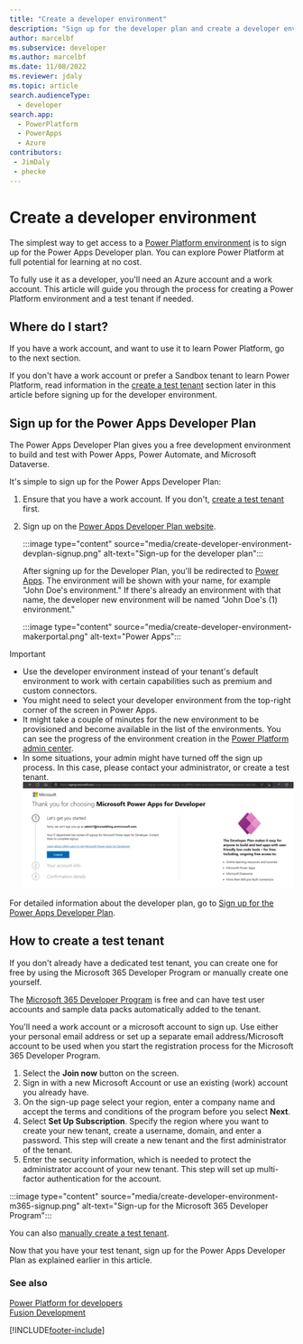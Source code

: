 ```yaml
---
title: "Create a developer environment"
description: "Sign up for the developer plan and create a developer environment"
author: marcelbf
ms.subservice: developer
ms.author: marcelbf
ms.date: 11/08/2022
ms.reviewer: jdaly
ms.topic: article
search.audienceType: 
  - developer
search.app: 
  - PowerPlatform
  - PowerApps
  - Azure
contributors:
 - JimDaly
 - phecke 
---
```


# Create a developer environment

The simplest way to get access to a [Power Platform environment](/power-platform/admin/environments-overview) is to sign up for the Power Apps Developer plan. You can explore Power Platform at full potential for learning at no cost.

To fully use it as a developer, you'll need an Azure account and a work account. This article will guide you through the process for creating a Power Platform environment and a test tenant if needed.

## Where do I start?

If you have a work account, and want to use it to learn Power Platform, go to the next section.

If you don't have a work account or prefer a Sandbox tenant to learn Power Platform, read information in the [create a test tenant](#how-to-create-a-test-tenant) section later in this article before signing up for the developer environment.

## Sign up for the Power Apps Developer Plan

The Power Apps Developer Plan gives you a free development environment to build and test with Power Apps, Power Automate, and Microsoft Dataverse.

It's simple to sign up for the Power Apps Developer Plan:

1. Ensure that you have a work account. If you don't, [create a test tenant](#how-to-create-a-test-tenant) first.
2. Sign up on the [Power Apps Developer Plan website](https://aka.ms/PowerAppsDevPlan).

    :::image type="content" source="media/create-developer-environment-devplan-signup.png" alt-text="Sign-up for the developer plan":::

    After signing up for the Developer Plan, you'll be redirected to [Power Apps](https://make.powerapps.com). The environment will be shown with your name, for example "John Doe's environment." If there's already an environment with that name, the developer new environment will be named "John Doe's (1) environment."

    :::image type="content" source="media/create-developer-environment-makerportal.png" alt-text="Power Apps":::

> [!IMPORTANT]
>
> - Use the developer environment instead of your tenant's default environment to work with certain capabilities such as premium and custom connectors.
> - You might need to select your developer environment from the top-right corner of the screen in Power Apps.
> - It might take a couple of minutes for the new environment to be provisioned and become available in the list of the environments. You can see the progress of the environment creation in the [Power Platform admin center](https://admin.powerplatform.com).
> - In some situations, your admin might have turned off the sign up process. In this case, please contact your administrator, or create a test tenant.
> ![Viral Blocked.](media/create-developer-environment-viralblocked.png "Viral Blocked")

For detailed information about the developer plan, go to [Sign up for the Power Apps Developer Plan](/power-apps/maker/developer-plan).

## How to create a test tenant

If you don't already have a dedicated test tenant, you can create one for free by using the Microsoft 365 Developer Program or manually create one yourself.

The [Microsoft 365 Developer Program](/office/developer-program/microsoft-365-developer-program) is free and can have test user accounts and sample data packs automatically added to the tenant.

You'll need a work account or a microsoft account to sign up. Use either your personal email address or set up a separate email address/Microsoft account to be used when you start the registration process for the Microsoft 365 Developer Program.

1. Select the **Join now** button on the screen.
2. Sign in with a new Microsoft Account or use an existing (work) account you already have.
3. On the sign-up page select your region, enter a company name and accept the terms and conditions of the program before you select **Next**.
4. Select **Set Up Subscription**. Specify the region where you want to create your new tenant, create a username, domain, and enter a password. This step will create a new tenant and the first administrator of the tenant.
5. Enter the security information, which is needed to protect the administrator account of your new tenant.  This step will set up multi-factor authentication for the account.

:::image type="content" source="media/create-developer-environment-m365-signup.png" alt-text="Sign-up for the Microsoft 365 Developer Program":::

You can also [manually create a test tenant](/azure/active-directory/develop/quickstart-create-new-tenant).

Now that you have your test tenant, sign up for the Power Apps Developer Plan as explained earlier in this article.

### See also

[Power Platform for developers](get-started.md)<br/>
[Fusion Development](fusion-development.md)<br/>

[!INCLUDE[footer-include](../includes/footer-banner.md)]
